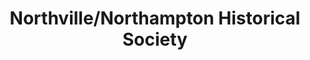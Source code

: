 ---
layout: repo
title: "Northville/Northampton Historical Society"
id: 22038
permalink: repos/22038/
---
